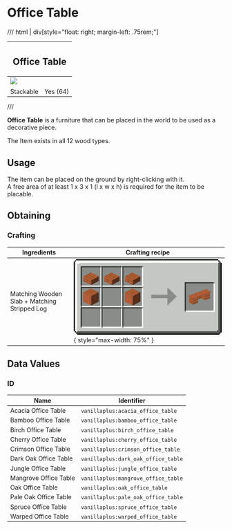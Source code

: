# Office Table

/// html | div[style="float: right; margin-left: .75rem;"]
<table>
  <thead>
    <tr>
      <th style="text-align: center;" colspan="2"><h2>Office Table</h2></td>
    </tr>
  </thead>
  <tbody>
    <tr>
      <td colspan="2"><img src="../../../assets/img/furniture/office_table.gif" style="max-width: 250px;">
    </tr>
    <tr>
      <td>Stackable</td>
      <td>Yes (64)</td>
    </tr>
  </tbody>
</table>
///

**Office Table** is a furniture that can be placed in the world to be used as a decorative piece.

The Item exists in all 12 wood types.

## Usage

The item can be placed on the ground by right-clicking with it.  
A free area of at least 1 x 3 x 1 (l x w x h) is required for the item to be placable.

## Obtaining

### Crafting

| Ingredients                                  | Crafting recipe                                                        |
|----------------------------------------------|------------------------------------------------------------------------|
| Matching Wooden Slab + Matching Stripped Log | ![office_table](../../assets/img/recipes/office_table.gif){ style="max-width: 75%" } |

## Data Values

### ID

| Name                   | Identifier                          |
|------------------------|-------------------------------------|
| Acacia Office Table    | `vanillaplus:acacia_office_table`   |
| Bamboo Office Table    | `vanillaplus:bamboo_office_table`   |
| Birch Office Table     | `vanillaplus:birch_office_table`    |
| Cherry Office Table    | `vanillaplus:cherry_office_table`   |
| Crimson Office Table   | `vanillaplus:crimson_office_table`  |
| Dark Oak Office Table  | `vanillaplus:dark_oak_office_table` |
| Jungle Office Table    | `vanillaplus:jungle_office_table`   |
| Mangrove Office Table  | `vanillaplus:mangrove_office_table` |
| Oak Office Table       | `vanillaplus:oak_office_table`      |
| Pale Oak Office Table  | `vanillaplus:pale_oak_office_table` |
| Spruce Office Table    | `vanillaplus:spruce_office_table`   |
| Warped Office Table    | `vanillaplus:warped_office_table`   |
